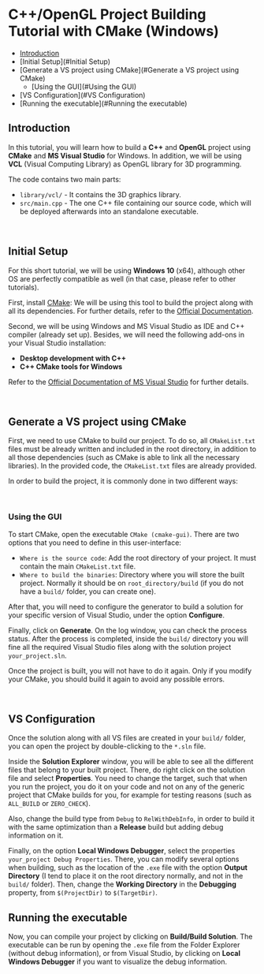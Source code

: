 # C++/OpenGL Project Building Tutorial with CMake (Windows)

- [Introduction](#Introduction)
- [Initial Setup](#Initial Setup)
- [Generate a VS project using CMake](#Generate a VS project using CMake)
  - [Using the GUI](#Using the GUI)
- [VS Configuration](#VS Configuration)
- [Running the executable](#Running the executable)

<a name="Introduction"></a>

## Introduction

In this tutorial, you will learn how to build a **C++** and **OpenGL** project using **CMake** and **MS Visual Studio** for Windows.
In addition, we will be using **VCL** (Visual Computing Library) as OpenGL library for 3D programming.

The code contains two main parts:
* `library/vcl/` - It contains the 3D graphics library.
* `src/main.cpp` - The one C++ file containing our source code, which will be deployed afterwards into an standalone executable.

<br>

<a name="Initial Setup"></a>

## Initial Setup

For this short tutorial, we will be using **Windows 10** (x64), although other OS are perfectly compatible as well (in that case, please refer to other tutorials).

First, install [CMake](https://cmake.org/): We will be using this tool to build the project along with all its dependencies. For further details, refer to the [Official Documentation](https://cmake.org/).

Second, we will be using Windows and MS Visual Studio as IDE and C++ compiler (already set up). Besides, we will need the following add-ons in your Visual Studio installation: 
* **Desktop development with C++**
* **C++ CMake tools for Windows**

Refer to the [Official Documentation of MS Visual Studio](https://docs.microsoft.com/en-us/cpp/build/vscpp-step-0-installation) for further details.

<br>

<a name="Generate a VS project using CMake"></a>

## Generate a VS project using CMake

First, we need to use CMake to build our project. To do so, all `CMakeList.txt` files must be already written and included in the root directory, in addition to all those dependencies (such as CMake is able to link all the necessary libraries). In the provided code,  the `CMakeList.txt` files are already provided.

In order to build the project, it is commonly done in two different ways:

<br>

<a name="Using the GUI"></a>

### Using the GUI

To start CMake, open the executable `CMake (cmake-gui)`. There are two options that you need to define in this user-interface:
* `Where is the source code`: Add the root directory of your project. It must contain the main `CMakeList.txt` file.
* `Where to build the binaries`: Directory where you will store the built project. Normally it should be on `root_directory/build` (if you do not have a `build/` folder, you can create one).

After that, you will need to configure the generator to build a solution for your specific version of Visual Studio, under the option **Configure**.

Finally, click on **Generate**. On the log window, you can check the process status. After the process is completed, inside the `build/` directory you will fine all the required Visual Studio files along with the solution project `your_project.sln`.

Once the project is built, you will not have to do it again. Only if you modify your CMake, you should build it again to avoid any possible errors.

<br>

<a name="VS Configuration"></a>

## VS Configuration

Once the solution along with all VS files are created in your `build/` folder, you can open the project by double-clicking to the `*.sln` file.

Inside the **Solution Explorer** window, you will be able to see all the different files that belong to your built project. There, do right click on the solution file and select **Properties**. You need to change the target, such that when you run the project, you do it on your code and not on any of the generic project that CMake builds for you, for example for testing reasons (such as `ALL_BUILD` or `ZERO_CHECK`).

Also, change the build type from `Debug` to `RelWithDebInfo`, in order to build it with the same optimization than a **Release** build but adding debug information on it.

Finally, on the option **Local Windows Debugger**, select the properties `your_project Debug Properties`. There, you can modify several options when building, such as the location of the `.exe` file with the option **Output Directory** (I tend to place it on the root directory normally, and not in the `build/` folder). Then, change the **Working Directory** in the **Debugging** property, from `$(ProjectDir)` to `$(TargetDir)`.



<a name="Running the executable"></a>

## Running the executable

Now, you can compile your project by clicking on **Build/Build Solution**. The executable can be run by opening the `.exe` file from the Folder Explorer (without debug information), or from Visual Studio, by clicking on **Local Windows Debugger** if you want to visualize the debug information.
